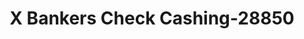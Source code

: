 ---
f_zip-code: 6810
f_state-code: CT
title: X Bankers Check Cashing-28850
f_phone: 203-743-6414
f_city-only: Danbury
f_address: 15 West Street Danbury
f_location-unique-id: '28850'
slug: x-bankers-check-cashing-28850
updated-on: '2024-05-30T13:46:58.046Z'
created-on: '2024-05-30T13:36:59.803Z'
published-on: '2024-05-30T13:54:32.469Z'
f_city-state: cms/city/danbury-ct.md
f_company: cms/company/x-bankers-check-cashing.md
f_state: cms/state/connecticut.md
layout: '[payday-loan].html'
tags: payday-loan
---